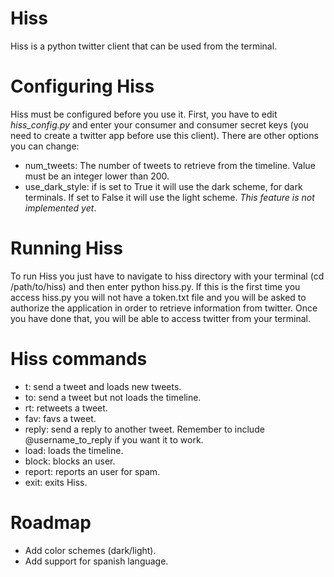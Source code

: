Hiss
====

Hiss is a python twitter client that can be used from the terminal.

Configuring Hiss
====

Hiss must be configured before you use it. First, you have to edit *hiss_config.py* and enter your consumer and consumer secret keys (you need to create a twitter app before use this client).
There are other options you can change:
* num_tweets: The number of tweets to retrieve from the timeline. Value must be an integer lower than 200.
* use_dark_style: if is set to True it will use the dark scheme, for dark terminals. If set to False it will use the light scheme. *This feature is not implemented yet*.

Running Hiss
====

To run Hiss you just have to navigate to hiss directory with your terminal (cd /path/to/hiss) and then enter python hiss.py.
If this is the first time you access hiss.py you will not have a token.txt file and you will be asked to authorize the application in order to retrieve information from twitter.
Once you have done that, you will be able to access twitter from your terminal.

Hiss commands
====

* t: send a tweet and loads new tweets.
* to: send a tweet but not loads the timeline.
* rt: retweets a tweet.
* fav: favs a tweet.
* reply: send a reply to another tweet. Remember to include @username_to_reply if you want it to work.
* load: loads the timeline.
* block: blocks an user.
* report: reports an user for spam.
* exit: exits Hiss.

Roadmap
====

* Add color schemes (dark/light).
* Add support for spanish language.